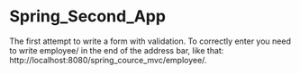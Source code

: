 # Spring_Second_App
The first attempt to write a form with validation. To correctly enter you need to write employee/ in the end of the address bar, like that:
http://localhost:8080/spring_cource_mvc/employee/. 
